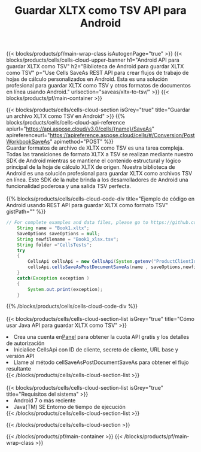 ﻿---
title:  Guardar XLTX como TSV API para Android
description: Usando Aspose.Cells Cloud SDK para Android para guardar el archivo de formato XLTX como archivo de formato TSV.
url: /es/android/saveas/xltx-to-tsv/
---
{{< blocks/products/pf/main-wrap-class isAutogenPage="true" >}}
{{< blocks/products/cells/cells-cloud-upper-banner h1="Android API para guardar XLTX como TSV" h2="Biblioteca de Android para guardar XLTX como TSV" p="Use Cells SaveAs REST API para crear flujos de trabajo de hojas de cálculo personalizados en Android. Esta es una solución profesional para guardar XLTX como TSV y otros formatos de documentos en línea usando Android." urlsection="saveas/xltx-to-tsv/" >}}
{{< blocks/products/pf/main-container >}}

{{< blocks/products/cells/cells-cloud-section isGrey="true" title="Guardar un archivo XLTX como TSV en Android" >}}
{{% blocks/products/cells/cells-cloud-api-reference apiurl="https://api.aspose.cloud/v3.0/cells/{name}/SaveAs" apireferenceurl="https://apireference.aspose.cloud/cells/#/Conversion/PostWorkbookSaveAs" apimethod="POST" %}}
<br/>
Guardar formatos de archivo de XLTX como TSV es una tarea compleja. Todas las transiciones de formato XLTX a TSV se realizan mediante nuestro SDK de Android mientras se mantiene el contenido estructural y lógico principal de la hoja de cálculo XLTX de origen. Nuestra biblioteca de Android es una solución profesional para guardar XLTX como archivos TSV en línea. Este SDK de la nube brinda a los desarrolladores de Android una funcionalidad poderosa y una salida TSV perfecta.
<br/>
<br/>
{{% blocks/products/cells/cells-cloud-code-div title="Ejemplo de código en Android usando REST API para guardar XLTX como formato TSV" gistPath="" %}}
  
```java
// For complete examples and data files, please go to https://github.com/aspose-cells-cloud/aspose-cells-cloud-android/
    String name = "Book1.xltx";
    SaveOptions saveOptions = null;
    String newfilename = "Book1_xlsx.tsv";
    String folder ="CellsTests";
    try
    {
        CellsApi cellsApi = new CellsApi(System.getenv("ProductClientId"), System.getenv("ProductClientSecret"));
        cellsApi.cellsSaveAsPostDocumentSaveAs(name , saveOptions,newfilename,false,false,folder,null,null,null,true);                       
    }
    catch(Exception exception )
    {
        System.out.print(exception);
    }
```
  
{{% /blocks/products/cells/cells-cloud-code-div %}}
<br/>
<br/>
{{< blocks/products/cells/cells-cloud-section-list isGrey="true" title="Cómo usar Java API para guardar XLTX como TSV" >}}
<li> Crea una cuenta en<a href="https://dashboard.aspose.cloud/">Panel</a> para obtener la cuota API gratis y los detalles de autorización</li>
<li>Inicialice CellsApi con ID de cliente, secreto de cliente, URL base y versión API</li>
<li>Llame al método cellSaveAsPostDocumentSaveAs para obtener el flujo resultante</li>
{{< /blocks/products/cells/cells-cloud-section-list >}}
<br/>
<br/>
{{< blocks/products/cells/cells-cloud-section-list isGrey="true" title="Requisitos del sistema" >}}
<li>Android 7 o más reciente</li>
<li>Java(TM) SE Entorno de tiempo de ejecución</li>
{{< /blocks/products/cells/cells-cloud-section-list >}}

{{< /blocks/products/cells/cells-cloud-section >}}

{{< /blocks/products/pf/main-container >}}
{{< /blocks/products/pf/main-wrap-class >}}
